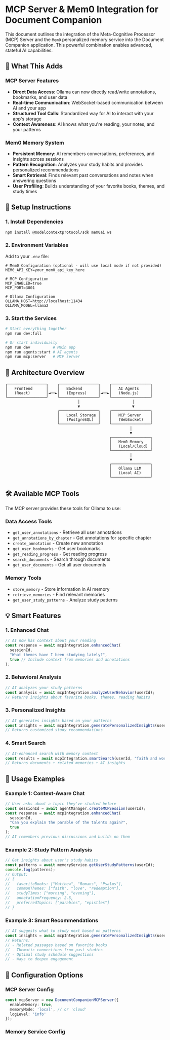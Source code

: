# MCP Server & Mem0 Integration for Document Companion

This document outlines the integration of the Meta-Cognitive Processor (MCP) Server and the `Mem0` personalized memory service into the Document Companion application. This powerful combination enables advanced, stateful AI capabilities.

## 🧠 What This Adds

### MCP Server Features
- **Direct Data Access**: Ollama can now directly read/write annotations, bookmarks, and user data
- **Real-time Communication**: WebSocket-based communication between AI and your app
- **Structured Tool Calls**: Standardized way for AI to interact with your app's storage
- **Context Awareness**: AI knows what you're reading, your notes, and your patterns

### Mem0 Memory System
- **Persistent Memory**: AI remembers conversations, preferences, and insights across sessions
- **Pattern Recognition**: Analyzes your study habits and provides personalized recommendations
- **Smart Retrieval**: Finds relevant past conversations and notes when answering questions
- **User Profiling**: Builds understanding of your favorite books, themes, and study times

## 🚀 Setup Instructions

### 1. Install Dependencies

```bash
npm install @modelcontextprotocol/sdk mem0ai ws
```

### 2. Environment Variables

Add to your `.env` file:

```env
# Mem0 Configuration (optional - will use local mode if not provided)
MEM0_API_KEY=your_mem0_api_key_here

# MCP Configuration
MCP_ENABLED=true
MCP_PORT=3001

# Ollama Configuration
OLLAMA_HOST=http://localhost:11434
OLLAMA_MODEL=llama2
```

### 3. Start the Services

```bash
# Start everything together
npm run dev:full

# Or start individually
npm run dev          # Main app
npm run agents:start # AI agents
npm run mcp:server   # MCP server
```

## 🔧 Architecture Overview

```
┌─────────────────┐    ┌─────────────────┐    ┌─────────────────┐
│   Frontend      │    │   Backend       │    │   AI Agents     │
│   (React)       │◄──►│   (Express)     │◄──►│   (Node.js)     │
└─────────────────┘    └─────────────────┘    └─────────────────┘
                                │                       │
                                ▼                       ▼
                       ┌─────────────────┐    ┌─────────────────┐
                       │   Local Storage │    │   MCP Server    │
                       │   (PostgreSQL)  │    │   (WebSocket)   │
                       └─────────────────┘    └─────────────────┘
                                                       │
                                                       ▼
                                              ┌─────────────────┐
                                              │   Mem0 Memory   │
                                              │   (Local/Cloud) │
                                              └─────────────────┘
                                                       │
                                                       ▼
                                              ┌─────────────────┐
                                              │   Ollama LLM    │
                                              │   (Local AI)    │
                                              └─────────────────┘
```

## 🛠 Available MCP Tools

The MCP server provides these tools for Ollama to use:

### Data Access Tools
- `get_user_annotations` - Retrieve all user annotations
- `get_annotations_by_chapter` - Get annotations for specific chapter
- `create_annotation` - Create new annotation
- `get_user_bookmarks` - Get user bookmarks
- `get_reading_progress` - Get reading progress
- `search_documents` - Search through documents
- `get_user_documents` - Get all user documents

### Memory Tools
- `store_memory` - Store information in AI memory
- `retrieve_memories` - Find relevant memories
- `get_user_study_patterns` - Analyze study patterns

## 💡 Smart Features

### 1. Enhanced Chat
```javascript
// AI now has context about your reading
const response = await mcpIntegration.enhancedChat(
  sessionId,
  "What themes have I been studying lately?",
  true // Include context from memories and annotations
);
```

### 2. Behavioral Analysis
```javascript
// AI analyzes your study patterns
const analysis = await mcpIntegration.analyzeUserBehavior(userId);
// Returns insights about favorite books, themes, reading habits
```

### 3. Personalized Insights
```javascript
// AI generates insights based on your patterns
const insights = await mcpIntegration.generatePersonalizedInsights(userId);
// Returns customized study recommendations
```

### 4. Smart Search
```javascript
// AI-enhanced search with memory context
const results = await mcpIntegration.smartSearch(userId, "faith and works");
// Returns documents + related memories + AI insights
```

## 🎯 Usage Examples

### Example 1: Context-Aware Chat
```typescript
// User asks about a topic they've studied before
const sessionId = await agentManager.createMCPSession(userId);
const response = await mcpIntegration.enhancedChat(
  sessionId,
  "Can you explain the parable of the talents again?",
  true
);
// AI remembers previous discussions and builds on them
```

### Example 2: Study Pattern Analysis
```typescript
// Get insights about user's study habits
const patterns = await memoryService.getUserStudyPatterns(userId);
console.log(patterns);
// Output:
// {
//   favoriteBooks: ["Matthew", "Romans", "Psalms"],
//   commonThemes: ["faith", "love", "redemption"],
//   studyTimes: ["morning", "evening"],
//   annotationFrequency: 2.5,
//   preferredTopics: ["parables", "epistles"]
// }
```

### Example 3: Smart Recommendations
```typescript
// AI suggests what to study next based on patterns
const insights = await mcpIntegration.generatePersonalizedInsights(userId);
// Returns:
// - Related passages based on favorite books
// - Thematic connections from past studies
// - Optimal study schedule suggestions
// - Ways to deepen engagement
```

## 🔧 Configuration Options

### MCP Server Config
```typescript
const mcpServer = new DocumentCompanionMCPServer({
  enableMemory: true,
  memoryMode: 'local', // or 'cloud'
  logLevel: 'info'
});
```

### Memory Service Config
```